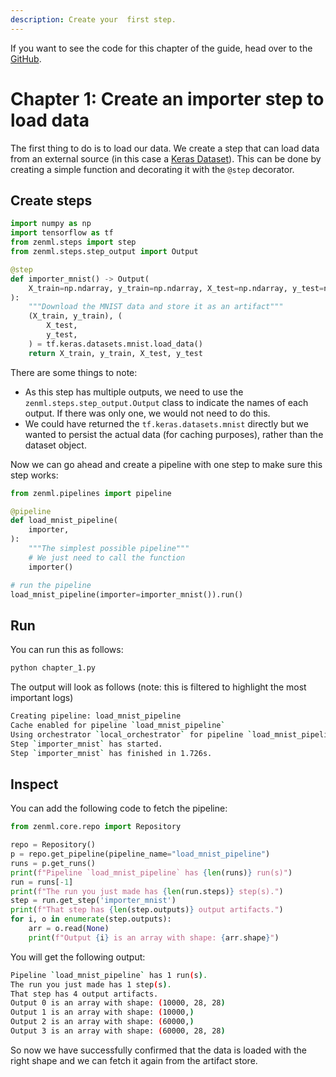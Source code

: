 ```yaml
---
description: Create your  first step.
---
```


If you want to see the code for this chapter of the guide, head over to the [GitHub](https://github.com/zenml-io/zenml/tree/main/examples/low_level_guide/).

# Chapter 1: Create an importer step to load data

The first thing to do is to load our data. We create a step that can load data from an external source (in this case a [Keras Dataset](https://keras.io/api/datasets/)). This can be done by creating a simple function and decorating it with the `@step` decorator.

## Create steps

```python
import numpy as np
import tensorflow as tf
from zenml.steps import step
from zenml.steps.step_output import Output

@step
def importer_mnist() -> Output(
    X_train=np.ndarray, y_train=np.ndarray, X_test=np.ndarray, y_test=np.ndarray
):
    """Download the MNIST data and store it as an artifact"""
    (X_train, y_train), (
        X_test,
        y_test,
    ) = tf.keras.datasets.mnist.load_data()
    return X_train, y_train, X_test, y_test
```

There are some things to note:

* As this step has multiple outputs, we need to use the `zenml.steps.step_output.Output` class to indicate the names of each output. If there was only one, we would not need to do this.
* We could have returned the `tf.keras.datasets.mnist` directly but we wanted to persist the actual data (for caching purposes), rather than the dataset object.

Now we can go ahead and create a pipeline with one step to make sure this step works:

```python
from zenml.pipelines import pipeline

@pipeline
def load_mnist_pipeline(
    importer,
):
    """The simplest possible pipeline"""
    # We just need to call the function
    importer()

# run the pipeline
load_mnist_pipeline(importer=importer_mnist()).run()
```

## Run
You can run this as follows:

```python
python chapter_1.py
```
The output will look as follows (note: this is filtered to highlight the most important logs)

```bash
Creating pipeline: load_mnist_pipeline
Cache enabled for pipeline `load_mnist_pipeline`
Using orchestrator `local_orchestrator` for pipeline `load_mnist_pipeline`. Running pipeline..
Step `importer_mnist` has started.
Step `importer_mnist` has finished in 1.726s.
```

## Inspect 

You can add the following code to fetch the pipeline:

```python
from zenml.core.repo import Repository

repo = Repository()
p = repo.get_pipeline(pipeline_name="load_mnist_pipeline")
runs = p.get_runs()
print(f"Pipeline `load_mnist_pipeline` has {len(runs)} run(s)")
run = runs[-1]
print(f"The run you just made has {len(run.steps)} step(s).")
step = run.get_step('importer_mnist')
print(f"That step has {len(step.outputs)} output artifacts.")
for i, o in enumerate(step.outputs):
    arr = o.read(None)
    print(f"Output {i} is an array with shape: {arr.shape}")
```

You will get the following output:

```bash
Pipeline `load_mnist_pipeline` has 1 run(s).
The run you just made has 1 step(s).
That step has 4 output artifacts.
Output 0 is an array with shape: (10000, 28, 28)
Output 1 is an array with shape: (10000,)
Output 2 is an array with shape: (60000,)
Output 3 is an array with shape: (60000, 28, 28)
```

So now we have successfully confirmed that the data is loaded with the right shape and we can fetch it again from the artifact store.